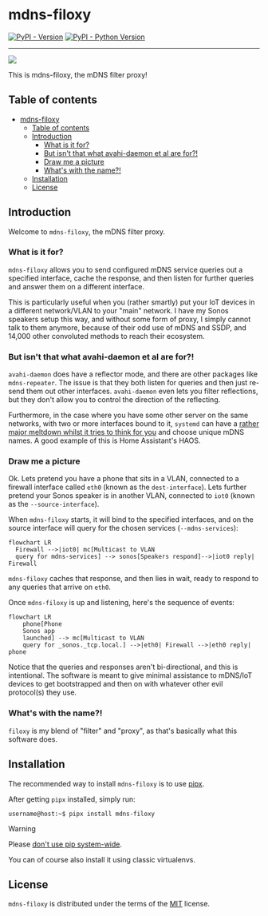 # mdns-filoxy

[![PyPI - Version](https://img.shields.io/pypi/v/mdns-filoxy.svg)](https://pypi.org/project/mdns-filoxy)
[![PyPI - Python Version](https://img.shields.io/pypi/pyversions/mdns-filoxy.svg)](https://pypi.org/project/mdns-filoxy)

-----

![](logo-small.png)

This is mdns-filoxy, the mDNS filter proxy!

## Table of contents

<!-- TOC -->
* [mdns-filoxy](#mdns-filoxy)
  * [Table of contents](#table-of-contents)
  * [Introduction](#introduction)
    * [What is it for?](#what-is-it-for)
    * [But isn't that what avahi-daemon et al are for?!](#but-isnt-that-what-avahi-daemon-et-al-are-for)
    * [Draw me a picture](#draw-me-a-picture)
    * [What's with the name?!](#whats-with-the-name)
  * [Installation](#installation)
  * [License](#license)
<!-- TOC -->

## Introduction

Welcome to `mdns-filoxy`, the mDNS filter proxy.

### What is it for?

`mdns-filoxy` allows you to send configured mDNS service queries out a specified interface, cache the response, and
then listen for further queries and answer them on a different interface.

This is particularly useful when you (rather smartly) put your IoT devices in a different network/VLAN to your "main"
network. I have my Sonos speakers setup this way, and without some form of proxy, I simply cannot talk to them
anymore, because of their odd use of mDNS and SSDP, and 14,000 other convoluted methods to reach their ecosystem.

### But isn't that what avahi-daemon et al are for?!

`avahi-daemon` does have a reflector mode, and there are other packages like `mdns-repeater`. The issue is that they
both
listen for queries and then just re-send them out other interfaces. `avahi-daemon` even lets you filter reflections,
but they don't allow you to control the direction of the reflecting.

Furthermore, in the case where you have some other server on the same networks, with two or more interfaces bound to it,
`systemd` can have
a [rather major meltdown whilst it tries to think for you](https://github.com/home-assistant/supervisor/issues/5435) and
choose unique mDNS names. A good example of this is Home Assistant's HAOS.

### Draw me a picture

Ok. Lets pretend you have a phone that sits in a VLAN, connected to a firewall interface called `eth0` (known as the
`dest-interface`). Lets further pretend your Sonos speaker is in another VLAN, connected to `iot0` (known as the
`--source-interface`).

When `mdns-filoxy` starts, it will bind to the specified interfaces, and on the source interface will query for the
chosen services (`--mdns-services`):

```mermaid
flowchart LR
  Firewall -->|iot0| mc[Multicast to VLAN
  query for mdns-services] --> sonos[Speakers respond]-->|iot0 reply| Firewall
```

`mdns-filoxy` caches that response, and then lies in wait, ready to respond to any queries that arrive on `eth0`.

Once `mdns-filoxy` is up and listening, here's the sequence of events:

```mermaid
flowchart LR
    phone[Phone
    Sonos app
    launched] --> mc[Multicast to VLAN
    query for _sonos._tcp.local.] -->|eth0| Firewall -->|eth0 reply| phone
```

Notice that the queries and responses aren't bi-directional, and this is intentional. The software is meant to give
minimal assistance to mDNS/IoT devices to get bootstrapped and then on with whatever other evil protocol(s) they use.

### What's with the name?!

`filoxy` is my blend of "filter" and "proxy", as that's basically what this software does.

## Installation

The recommended way to install `mdns-filoxy` is to use [pipx](https://pipx.pypa.io/stable/).

After getting `pipx` installed, simply run:

```shell
username@host:~$ pipx install mdns-filoxy
```

> [!WARNING]
> Please [don't use pip system-wide](https://docs.python.org/3.11/installing/index.html#installing-into-the-system-python-on-linux).

You can of course also install it using classic virtualenvs.

## License

`mdns-filoxy` is distributed under the terms of the [MIT](https://spdx.org/licenses/MIT.html) license.
